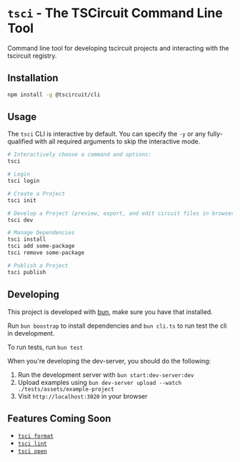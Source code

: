 # `tsci` - The TSCircuit Command Line Tool

Command line tool for developing tscircuit projects and interacting with the
tscircuit registry.

## Installation

```bash
npm install -g @tscircuit/cli
```

## Usage

The `tsci` CLI is interactive by default. You can specify the `-y` or any fully-
qualified with all required arguments to skip the interactive mode.

```bash
# Interactively choose a command and options:
tsci

# Login
tsci login

# Create a Project
tsci init

# Develop a Project (preview, export, and edit circuit files in browser)
tsci dev

# Manage Dependencies
tsci install
tsci add some-package
tsci remove some-package

# Publish a Project
tsci publish
```

## Developing

This project is developed with [bun](https://bun.sh/), make sure you have
that installed.

Run `bun boostrap` to install dependencies and `bun cli.ts` to run test the cli in development.

To run tests, run `bun test`

When you're developing the dev-server, you should do the following:

1. Run the development server with `bun start:dev-server:dev`
2. Upload examples using `bun dev-server upload --watch ./tests/assets/example-project`
3. Visit `http://localhost:3020` in your browser

## Features Coming Soon

- [`tsci format`](https://github.com/tscircuit/cli/issues/1)
- [`tsci lint`](https://github.com/tscircuit/cli/issues/2)
- [`tsci open`](https://github.com/tscircuit/cli/issues/4)
